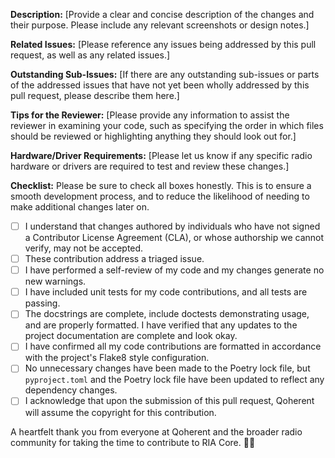 **Description:**
[Provide a clear and concise description of the changes and their purpose. Please include any relevant screenshots or
design notes.]


**Related Issues:**
[Please reference any issues being addressed by this pull request, as well as any related issues.]


**Outstanding Sub-Issues:**
[If there are any outstanding sub-issues or parts of the addressed issues that have not yet been wholly addressed by
this pull request, please describe them here.]


**Tips for the Reviewer:**
[Please provide any information to assist the reviewer in examining your code, such as specifying the order 
in which files should be reviewed or highlighting anything they should look out for.]


**Hardware/Driver Requirements:**
[Please let us know if any specific radio hardware or drivers are required to test and review these changes.]


**Checklist:**
Please be sure to check all boxes honestly. This is to ensure a smooth development process, and to reduce the 
likelihood of needing to make additional changes later on.
- [ ] I understand that changes authored by individuals who have not signed a Contributor License Agreement (CLA), 
or whose authorship we cannot verify, may not be accepted.
- [ ] These contribution address a triaged issue.
- [ ] I have performed a self-review of my code and my changes generate no new warnings.
- [ ] I have included unit tests for my code contributions, and all tests are passing.
- [ ] The docstrings are complete, include doctests demonstrating usage, and are properly formatted. 
I have verified that any updates to the project documentation are complete and look okay.
- [ ] I have confirmed all my code contributions are formatted in accordance with the project's Flake8 style 
configuration.
- [ ] No unnecessary changes have been made to the Poetry lock file, but `pyproject.toml` and the Poetry lock file 
have been updated to reflect any dependency changes.
- [ ] I acknowledge that upon the submission of this pull request, Qoherent will assume the copyright for this 
contribution.

A heartfelt thank you from everyone at Qoherent and the broader radio community for taking the time to contribute to 
RIA Core. 🙏💖
